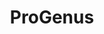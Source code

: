 ---
layout: cult
title: ProGenus
cult-name: ProGenus
short-name: progenus
summary: "ProGenus is a cult that is built upon the dueling certainties that the world as we know it is going to end, and that through experimentation, occult rituals, and science, they can grant themselves an edge that will allow them to survive and carve out a future as veritable demigods."
god-name: "Aletheia"
god-description: "Named after the Greek Goddess of Truth, it exists as a giant pulsing womb whose tendrils interweave the walls of reality. When it wishes to communicate, it sends out tendrils of flesh which birth creatures of varied abilities."
details: | 
  Operation Chalice was born of the heightened anxieties of the Cold War, a follow-up, derived from the already 'off the books' budgets of a myriad of other failed projects that the tax payers were deemed to flighty to be made aware of. Chalice broke new ground in 1972, just before the panic erupted in the government over secretive and illegal acts. It was then that they found the first repeatable evidence (after numerous expended resources) that through a concoction of psychedelics and exposure to specific light and sound sequences, they could contact an entity that appeared to be able to foresee the future.

  Not alone, Chalice also discovered that other organizations on the Soviet side had managed to do the same. In a pitched battle of research and sacrifice, both teams made the same discovery at a simultaneous event now referred to as “the Unveiling”. Multiple sensors (as test candidates were once called) relayed the same message to both sides at the same time. “In 2019, the world as you know it will end. Only the fit will survive.” After the message was delivered, 50% of the sensors clawed the flesh from their face before suffering massive embolisms. The remaining 50% exhibited no immediate side effects.

  This had a chilling effect on each organization, and after a few weeks, a conclave was called (referred to as the Asilomar Conference to the populace - Genetic experimentation is also one of the areas pioneered by Chalice) in which rules and action items were doled out. What was once two organizations were now one, united under the absolute certainty of an unavoidable threat.  It was a simple matter to use their remaining resources to craft a plan, one that was reinforced by consultation with the entity named “Aletheia”. Using their knowledge, the Russian offices evaded capture, while the Americans evaded budgetary scrutiny until finally they evacuated the government in favor of the private sector. Thus, ProGenus was born.

  Over the next 46 years, ProGenus infiltrated, innovated, and incubated throughout the world.  Monsanto uses most of the ProGenus proprietary knowledge to edit the genomes of the foods we eat. Pharmaceutical companies lease their cell lines for research and drug development.  “Mindfulness” as an activity is being bolstered by resurgent nootropics that popular comedians push. Though they are a small organization, they truly have tendrils that are international in scale. Recently, ProGenus promoted a new CEO, mostly to deal with the new AI initiatives that have taken hold. Alexander Domitian is hailed as a genius, with PhD’s in Genetics and Computer Engineering. He is also the first generation offspring of Merideth Domitian, one of the surviving sensors of “The Unveiling” over four decades ago. Under his new leadership, great progress has been in bringing “AI” across the horizon and to the realm of achievability. Many inside the organization are critical of the relevance of this, given the clear deadline, however the stakeholders maintain that bringing the agents of Aletheia into the world can only help make us more fit. Given how many genetic samples of it are already in our food, water, and supplements, the next step is obvious.
  
god-mythos: |
  Named for the Greek goddess of truth, Aletheia encompasses a certainty that engulfs all of creation. At the center of all known creation, space, and time, there exists a caul.  When its contents are birthed, all barriers will be ripped asunder, and the truth of the cosmos will be revealed.

  Aletheia is merely the most recent name for a concept as old as time itself. The oldest known concept for it can be deciphered in the goddess Ninhursag, an ancient Sumerian Mother goddess. In these tales, the goddess is seen as a nurturing entity, capable of birthing creatures and having them mature within a mere 9 days. Additionally, consumption of her gifts bequeaths knowledge, or suffering as according to its whims. Once one understands the true nature of what is now known as Aletheia, there is no reason to assume that it has ever manifested in any real form in a physical sense. It merely creates entities and messengers for the express purpose of pursuing its inscrutable agenda.

  The act of worshipping Aletheia is linked to the act of consumption. As an elder force which is consuming the very fabric of space and time to manifest itself, there is a link between each animal that consumes the life essence of others in order to grow its strength. This natural method, the pursuit of fitness of all types is the very nature of Aletheia. It is appeased by its worshippers consuming more and more elusive and fit prey, and in all of its cults there are heavy aspects of self improvement to a narcissistic level. To worship a being that will be the apex of reality, one must become the apex of of achievement. Only then can you be blessed by its gifts, or potentially devoured and thus become one with a being the encompasses eternity.

  ProGenus is the most recent, and most global iteration of any cult that has ever followed Aletheia. Additionally, humanity is at the apex of its knowledge of the universe, allowing ProGenus the unmitigated ability to make the most of all of its interactions with Aletheia. When they uncovered evidence that Aletheia existed by attempting to surpass human limitation, they both found a solution to their quest, and brought themselves to its attention. Since that time, Aletheia has deigned to speak with them through their scientific monitors, or occasionally through meditations brought about by consuming her gifts. Through this guidance, they have self organized in accordance to their own roots as a very hierarchical organization, with managers and different levels of clearance. Once a member gains access to the truth, they are either initiated into the cult formerly, or their lives are ruined.

  To any who are actually aware of the dire secret at the heart of ProGenus, the entire cult seems to be the most reckless pursuit of occult they have ever witnessed. Communing with and harvesting fragments of flesh from an entity outside of reality in order to clone it, consume it, and graft it into your flesh seems to be one of the most reckless things that any could possibly do. In many cases, the longer standing cults view them as the darkly comedic analog to Millenials of the occult world. Unlike generational Millennials (some of whom make up their ranks), ProGenus has a great deal of resources, and has made impressive progress within a short time. They seem to be pursuing a specific purpose, and with their recent experiments with AI, one can only ponder how it will further their goals.
---